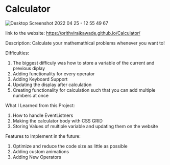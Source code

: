 # Calculator

![Desktop Screenshot 2022 04 25 - 12 55 49 67](https://user-images.githubusercontent.com/98943274/165040527-e8f630a0-c7b3-46ec-bc74-2a5fa89bbe9e.png)

link to the website: https://prithvirajkawade.github.io/Calculator/

Description: Calculate your mathemathical problems whenever you want to!

Difficulties:

1. The biggest difficuly was how to store a variable of the current and previous diplay
2. Adding functionality for every operator
3. Adding Keyboard Support
4. Updating the display after calculation
5. Creating functionality for calculation such that you can add multiple numbers at once

What I Learned from this Project:

1. How to handle EventListners
2. Making the calculator body with CSS GRID
3. Storing Values of multiple variable and updating them on the website

Features to Implement in the future:

1. Optimize and reduce the code size as little as possible
2. Adding custom animations
3. Adding New Operators
